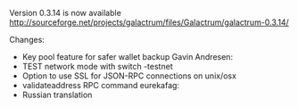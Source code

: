 Version 0.3.14 is now available
http://sourceforge.net/projects/galactrum/files/Galactrum/galactrum-0.3.14/

Changes:
* Key pool feature for safer wallet backup
Gavin Andresen:
* TEST network mode with switch -testnet
* Option to use SSL for JSON-RPC connections on unix/osx
* validateaddress RPC command
eurekafag:
* Russian translation
